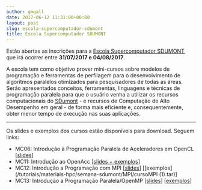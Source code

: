 ```yaml
---
author: gmgall
date: 2017-06-12 11:31:00+00:00
layout: post
slug: escola-supercomputador-sdumont
title: Escola Supercomputador SDUMONT
---
```


Estão abertas as inscrições para a [Escola Supercomputador SDUMONT](http://www.lncc.br/eventoSeminario/eventoconsultar.php?vMenu=&idt_evento=1694), que irá ocorrer entre **31/07/2017 e 04/08/2017**.

A escola tem como objetivo prover mini-cursos sobre modelos de programação e ferramentas de perfilagem para o desenvolvimento de algoritmos paralelos otimizados para pesquisadores de todas as áreas. Serão apresentados conceitos, ferramentas, linguagens e técnicas de programação paralela para que o usuário venha a utilizar os recursos computacionais do [SDumont](http://sdumont.lncc.br) - e recursos de Computação de Alto Desempenho em geral - de forma mais eficiente e, consequentemente, obter menor tempo de execução nas suas aplicações.

----------

Os slides e exemplos dos cursos estão disponíveis para download. Seguem links:

* MC06: Introdução à Programação Paralela de Aceleradores em OpenCL [[slides](/tutoriais/materiais-hpc/semana-sdumont/opencl.pdf)]
* MC11: Introdução ao OpenAcc [[slides + exemplos](/tutoriais/materiais-hpc/semana-sdumont/MP11-OpenACC-2017.tar.gz)]
* MC12: Introdução a Programação com MPI [[slides](/tutoriais/materiais-hpc/semana-sdumont/MPI/MPI.pdf)] [[exemplos](/tutoriais/materiais-hpc/semana-sdumont/MPI/cursoMPI (1).tar)]
* MC13: Introdução a Programação Paralela/OpenMP [[slides](/tutoriais/materiais-hpc/semana-sdumont/OpenMP/OpenMP.odp)] [[exemplos](/tutoriais/materiais-hpc/semana-sdumont/OpenMP/openmp-semana-sdumont.tar)]

